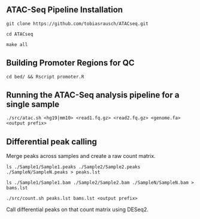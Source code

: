 ATAC-Seq Pipeline Installation
------------------------------

`git clone https://github.com/tobiasrausch/ATACseq.git`

`cd ATACseq`

`make all`


Building Promoter Regions for QC
--------------------------------

`cd bed/ && Rscript promoter.R`


Running the ATAC-Seq analysis pipeline for a single sample
----------------------------------------------------------

`./src/atac.sh <hg19|mm10> <read1.fq.gz> <read2.fq.gz> <genome.fa> <output prefix>`


Differential peak calling
-------------------------

Merge peaks across samples and create a raw count matrix.

`ls ./Sample1/Sample1.peaks ./Sample2/Sample2.peaks ./SampleN/SampleN.peaks > peaks.lst`

`ls ./Sample1/Sample1.bam ./Sample2/Sample2.bam ./SampleN/SampleN.bam > bams.lst`

`./src/count.sh peaks.lst bams.lst <output prefix>`

Call differential peaks on that count matrix using DESeq2.
